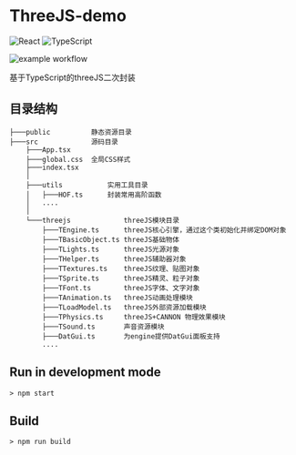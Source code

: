 # ThreeJS-demo

![React](https://img.shields.io/badge/react-%2320232a.svg?style=for-the-badge&logo=react&logoColor=%2361DAFB)
![TypeScript](https://img.shields.io/badge/typescript-%23007ACC.svg?style=for-the-badge&logo=typescript&logoColor=white)

![example workflow](https://github.com/tagbug/threejs-demo/actions/workflows/node.js.yml/badge.svg)

基于TypeScript的threeJS二次封装

## 目录结构

    ├───public          静态资源目录
    ├───src             源码目录
        ├───App.tsx     
        ├───global.css  全局CSS样式
        ├───index.tsx   
        │
        ├───utils           实用工具目录
        │   ├───HOF.ts      封装常用高阶函数
        │   ....
        │       
        └───threejs             threeJS模块目录
            ├───TEngine.ts      threeJS核心引擎，通过这个类初始化并绑定DOM对象
            ├───TBasicObject.ts threeJS基础物体
            ├───TLights.ts      threeJS光源对象
            ├───THelper.ts      threeJS辅助器对象
            ├───TTextures.ts    threeJS纹理、贴图对象
            ├───TSprite.ts      threeJS精灵、粒子对象
            ├───TFont.ts        threeJS字体、文字对象
            ├───TAnimation.ts   threeJS动画处理模块
            ├───TLoadModel.ts   threeJS外部资源加载模块
            ├───TPhysics.ts     threeJS+CANNON 物理效果模块
            ├───TSound.ts       声音资源模块
            ├───DatGui.ts       为engine提供DatGui面板支持
            ....


## Run in development mode

```shell
> npm start
```

## Build

```shell
> npm run build
```
